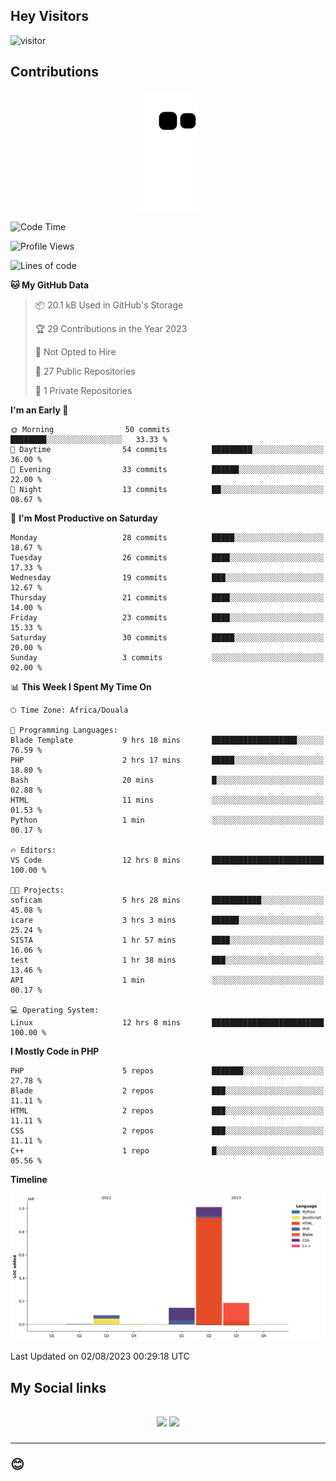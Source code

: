 ## Hey Visitors
![visitor](https://profile-counter.glitch.me/Fotsingboris/count.svg)

## Contributions
<p align="center">
  <img src="https://raw.githubusercontent.com/Fotsingboris/Fotsingboris/output/github-contribution-grid-snake.svg" />
</p>

<!--START_SECTION:waka-->
![Code Time](http://img.shields.io/badge/Code%20Time-466%20hrs%204%20mins-blue)

![Profile Views](http://img.shields.io/badge/Profile%20Views-0-blue)

![Lines of code](https://img.shields.io/badge/From%20Hello%20World%20I%27ve%20Written-1.4%20million%20lines%20of%20code-blue)

**🐱 My GitHub Data** 

> 📦 20.1 kB Used in GitHub's Storage 
 > 
> 🏆 29 Contributions in the Year 2023
 > 
> 🚫 Not Opted to Hire
 > 
> 📜 27 Public Repositories 
 > 
> 🔑 1 Private Repositories 
 > 
**I'm an Early 🐤** 

```text
🌞 Morning                50 commits          ████████░░░░░░░░░░░░░░░░░   33.33 % 
🌆 Daytime                54 commits          █████████░░░░░░░░░░░░░░░░   36.00 % 
🌃 Evening                33 commits          ██████░░░░░░░░░░░░░░░░░░░   22.00 % 
🌙 Night                  13 commits          ██░░░░░░░░░░░░░░░░░░░░░░░   08.67 % 
```
📅 **I'm Most Productive on Saturday** 

```text
Monday                   28 commits          █████░░░░░░░░░░░░░░░░░░░░   18.67 % 
Tuesday                  26 commits          ████░░░░░░░░░░░░░░░░░░░░░   17.33 % 
Wednesday                19 commits          ███░░░░░░░░░░░░░░░░░░░░░░   12.67 % 
Thursday                 21 commits          ████░░░░░░░░░░░░░░░░░░░░░   14.00 % 
Friday                   23 commits          ████░░░░░░░░░░░░░░░░░░░░░   15.33 % 
Saturday                 30 commits          █████░░░░░░░░░░░░░░░░░░░░   20.00 % 
Sunday                   3 commits           ░░░░░░░░░░░░░░░░░░░░░░░░░   02.00 % 
```


📊 **This Week I Spent My Time On** 

```text
🕑︎ Time Zone: Africa/Douala

💬 Programming Languages: 
Blade Template           9 hrs 18 mins       ███████████████████░░░░░░   76.59 % 
PHP                      2 hrs 17 mins       █████░░░░░░░░░░░░░░░░░░░░   18.80 % 
Bash                     20 mins             █░░░░░░░░░░░░░░░░░░░░░░░░   02.88 % 
HTML                     11 mins             ░░░░░░░░░░░░░░░░░░░░░░░░░   01.53 % 
Python                   1 min               ░░░░░░░░░░░░░░░░░░░░░░░░░   00.17 % 

🔥 Editors: 
VS Code                  12 hrs 8 mins       █████████████████████████   100.00 % 

🐱‍💻 Projects: 
soficam                  5 hrs 28 mins       ███████████░░░░░░░░░░░░░░   45.08 % 
icare                    3 hrs 3 mins        ██████░░░░░░░░░░░░░░░░░░░   25.24 % 
SISTA                    1 hr 57 mins        ████░░░░░░░░░░░░░░░░░░░░░   16.06 % 
test                     1 hr 38 mins        ███░░░░░░░░░░░░░░░░░░░░░░   13.46 % 
API                      1 min               ░░░░░░░░░░░░░░░░░░░░░░░░░   00.17 % 

💻 Operating System: 
Linux                    12 hrs 8 mins       █████████████████████████   100.00 % 
```

**I Mostly Code in PHP** 

```text
PHP                      5 repos             ███████░░░░░░░░░░░░░░░░░░   27.78 % 
Blade                    2 repos             ███░░░░░░░░░░░░░░░░░░░░░░   11.11 % 
HTML                     2 repos             ███░░░░░░░░░░░░░░░░░░░░░░   11.11 % 
CSS                      2 repos             ███░░░░░░░░░░░░░░░░░░░░░░   11.11 % 
C++                      1 repo              █░░░░░░░░░░░░░░░░░░░░░░░░   05.56 % 
```



**Timeline**

![Lines of Code chart](https://raw.githubusercontent.com/Fotsingboris/Fotsingboris/main/assets/bar_graph.png)


 Last Updated on 02/08/2023 00:29:18 UTC
<!--END_SECTION:waka-->

<h2>My Social links <h2>
<p align="center">
   <a href="https://linkedin.com/in/Fotsingboris-Mathieu"><img src="https://img.shields.io/badge/linkedin-%230077B5.svg?style=for-the-badge&logo=linkedin&logoColor=white"></a>
   <a href="https://instagram.com/Fotsingboris"><img src="https://img.shields.io/badge/instagram-%23E4405F.svg?style=for-the-badge&logo=Instagram&logoColor=white"></a>
  </p>
<hr>
😊
